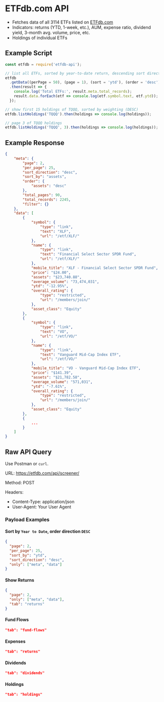 # ETFdb.com API

- Fetches data of all 3114 ETFs listed on [ETFdb.com](https://www.ETFdb.com)
- Indicators: returns (YTD, 1-week, etc.), AUM, expense ratio, dividend yield, 3-month avg. volume, price, etc.
- Holdings of individual ETFs

## Example Script

```javascript
const etfdb = require('etfdb-api');

// list all ETFs, sorted by year-to-date return, descending sort direction
etfdb
  .getData((perPage = 50), (page = 1), (sort = 'ytd'), (order = 'desc'))
  .then(result => {
    console.log('Total ETFs:', result.meta.total_records);
    result.data.forEach(etf => console.log(etf.symbol.text, etf.ytd));
  });

// show first 15 holdings of TQQQ, sorted by weighting (DESC)
etfdb.listHoldings('TQQQ').then(holdings => console.log(holdings));

// page 3 of TQQQ holdings
etfdb.listHoldings('TQQQ', 3).then(holdings => console.log(holdings));
```

## Example Response

```json
{
    "meta": {
        "page": 2,
        "per_page": 25,
        "sort_direction": "desc",
        "sort_by": "assets",
        "order": {
            "assets": "desc"
        },
        "total_pages": 90,
        "total_records": 2245,
        "filter": {}
    },
    "data": [
        {
            "symbol": {
                "type": "link",
                "text": "XLF",
                "url": "/etf/XLF/"
            },
            "name": {
                "type": "link",
                "text": "Financial Select Sector SPDR Fund",
                "url": "/etf/XLF/"
            },
            "mobile_title": "XLF - Financial Select Sector SPDR Fund",
            "price": "$24.00",
            "assets": "$23,740.88",
            "average_volume": "73,474,031",
            "ytd": "-12.95%",
            "overall_rating": {
                "type": "restricted",
                "url": "/members/join/"
            },
            "asset_class": "Equity"
        },
        {
            "symbol": {
                "type": "link",
                "text": "VO",
                "url": "/etf/VO/"
            },
            "name": {
                "type": "link",
                "text": "Vanguard Mid-Cap Index ETF",
                "url": "/etf/VO/"
            },
            "mobile_title": "VO - Vanguard Mid-Cap Index ETF",
            "price": "$141.39",
            "assets": "$21,782.58",
            "average_volume": "571,031",
            "ytd": "-7.61%",
            "overall_rating": {
                "type": "restricted",
                "url": "/members/join/"
            },
            "asset_class": "Equity"
        },
        {
            ...
        }
    ]
}
```

## Raw API Query

Use Postman or `curl`.

URL: https://etfdb.com/api/screener/

Method: POST

Headers:

- Content-Type: application/json
- User-Agent: Your User Agent

### Payload Examples

#### Sort by `Year to Date`, order direction `DESC`

```json
{
  "page": 2,
  "per_page": 25,
  "sort_by": "ytd",
  "sort_direction": "desc",
  "only": ["meta", "data"]
}
```

#### Show Returns

```json
{
  "page": 2,
  "only": ["meta", "data"],
  "tab": "returns"
}
```

#### Fund Flows

```json
"tab": "fund-flows"
```

#### Expenses

```json
"tab": "returns"
```

#### Dividends

```json
"tab": "dividends"
```

#### Holdings

```json
"tab": "holdings"
```
